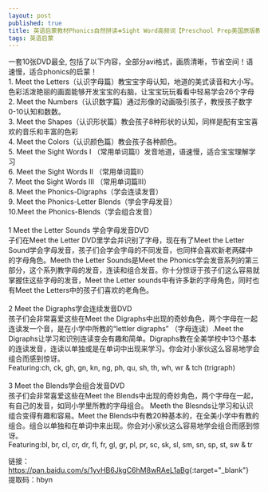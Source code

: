 ```yaml
---
layout: post
published: true
title: 英语启蒙教材Phonics自然拼读➕Sight Word高频词【Preschool Prep美国原版教材全套】
tags: 英语启蒙
---
```

<p>
	一套10张DVD最全, 包括了以下内容，全部分avi格式，画质清晰，节省空间！语速慢，适合phonics的启蒙！<br />
1. Meet the Letters（认识字母篇）教宝宝字母认知，地道的美式读音和大小写。色彩活泼艳丽的画面能够开发宝宝的右脑，让宝宝玩玩看看中轻易学会26个字母<br />
2. Meet the Numbers（认识数字篇）通过形像的动画吸引孩子，教授孩子数字0-10认知和数数。<br />
3. Meet the Shapes（认识形状篇）教会孩子8种形状的认知，同样是配有宝宝喜欢的音乐和丰富的色彩<br />
4. Meet the Colors（认识颜色篇）教会孩子各种颜色。<br />
5. Meet the Sight Words I （常用单词篇I）发音地道，语速慢，适合宝宝理解学习<br />
6. Meet the Sight Words II （常用单词篇II）<br />
7. Meet the Sight Words III （常用单词篇III）<br />
8. Meet the Phonics-Digraphs（学会连读发音）<br />
9. Meet the Phonics-Letter Blends（学会字母发音）<br />
10.Meet the Phonics-Blends（学会组合发音）<br />
<br />
1 Meet the Letter Sounds 学会字母发音DVD<br />
子们在Meet the Letter DVD里学会并识别了字母，现在有了Meet the Letter Sound学会字母发音，孩子们会学会字母的不同发音，也同样会喜欢新老两碟中的字母角色。Meeth the Letter Sounds是Meet the Phonics学会发音系列的第三部分，这个系列教字母的发音，连读和组合发音。你十分惊讶于孩子们这么容易就掌握住这些字母的发音，Meet the Letter sounds中有许多新的字母角色，同时也有Meet the Letters中的孩子们喜欢的老角色。<br />
<br />
2 Meet the Digraphs学会连续发音DVD<br />
孩子们会非常喜爱这些在Meet the Digraphs中出现的奇妙角色，两个字母在一起连读发一个音，是在小学中所教的“lettler digraphs” （字母连读）.Meet the Digraphs让学习和识别连读变会有趣和简单。Digraphs教在全美学校中13个基本的连读发音，连读以单独或是在单词中出现来学习。你会对小家伙这么容易地学会组合而感到惊讶。<br />
Featuring:ch, ck, gh, gn, kn, ng, ph, qu, sh, th, wh, wr &amp; tch (trigraph)<br />
<br />
3 Meet the Blends学会组合发音DVD<br />
孩子们会非常喜爱这些在Meet the Blends中出现的奇妙角色，两个字母在一起，有自己的发音，如同小学里所教的字母组合。 Meeth the Blesnds让学习和认识组合变得有趣和容易。Meet the Blends中有教20种基本的，在全美小学中有教的组合。组合以单独和在单词中来出现。你会对小家伙这么容易地学会组合而感到惊讶。<br />
Featuring:bl, br, cl, cr, dr, fl, fr, gl, gr, pl, pr, sc, sk, sl, sm, sn, sp, st, sw &amp; tr
</p>

链接：<https://pan.baidu.com/s/1yvHB6JkgC6hM8wRAeL1aBg>{:target="_blank"}  <br>
提取码：hbyn 

